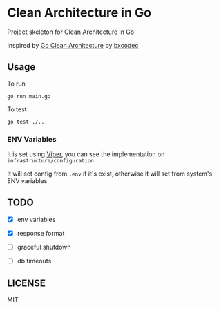 # Clean Architecture in Go

Project skeleton for Clean Architecture in Go

Inspired by [Go Clean Architecture](https://github.com/bxcodec/go-clean-arch) by [bxcodec](https://github.com/bxcodec)

## Usage

To run

```shell
go run main.go
```

To test

```
go test ./...
```

### ENV Variables

It is set using [Viper](https://github.com/spf13/viper), you can see the implementation on `infrastructure/configuration`

It will set config from `.env` if it's exist,
otherwise it will set from system's ENV variables

## TODO

- [x] env variables	
- [x] response format
- [ ] graceful shutdown
- [ ] db timeouts


## LICENSE

MIT
